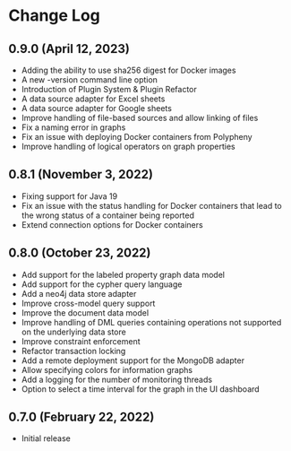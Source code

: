 # Change Log

## 0.9.0 (April 12, 2023)

* Adding the ability to use sha256 digest for Docker images
* A new -version command line option
* Introduction of Plugin System & Plugin Refactor
* A data source adapter for Excel sheets
* A data source adapter for Google sheets
* Improve handling of file-based sources and allow linking of files
* Fix a naming error in graphs
* Fix an issue with deploying Docker containers from Polypheny
* Improve handling of logical operators on graph properties


## 0.8.1 (November 3, 2022)

* Fixing support for Java 19
* Fix an issue with the status handling for Docker containers that lead to the wrong status of a container being reported
* Extend connection options for Docker containers


## 0.8.0 (October 23, 2022)

* Add support for the labeled property graph data model
* Add support for the cypher query language
* Add a neo4j data store adapter
* Improve cross-model query support
* Improve the document data model
* Improve handling of DML queries containing operations not supported on the underlying data store
* Improve constraint enforcement
* Refactor transaction locking
* Add a remote deployment support for the MongoDB adapter
* Allow specifying colors for information graphs
* Add a logging for the number of monitoring threads
* Option to select a time interval for the graph in the UI dashboard


## 0.7.0 (February 22, 2022)

* Initial release
